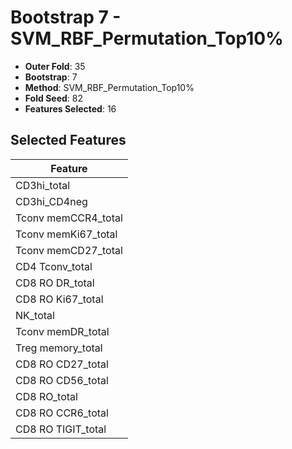 # Bootstrap 7 - SVM_RBF_Permutation_Top10%

- **Outer Fold**: 35
- **Bootstrap**: 7
- **Method**: SVM_RBF_Permutation_Top10%
- **Fold Seed**: 82
- **Features Selected**: 16

## Selected Features

| Feature |
|---------|
| CD3hi_total |
| CD3hi_CD4neg |
| Tconv memCCR4_total |
| Tconv memKi67_total |
| Tconv memCD27_total |
| CD4 Tconv_total |
| CD8 RO DR_total |
| CD8 RO Ki67_total |
| NK_total |
| Tconv memDR_total |
| Treg memory_total |
| CD8 RO CD27_total |
| CD8 RO CD56_total |
| CD8 RO_total |
| CD8 RO CCR6_total |
| CD8 RO TIGIT_total |
